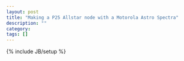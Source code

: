 ```yaml
---
layout: post
title: "Making a P25 Allstar node with a Motorola Astro Spectra"
description: ""
category: 
tags: []
---
```

{% include JB/setup %}
